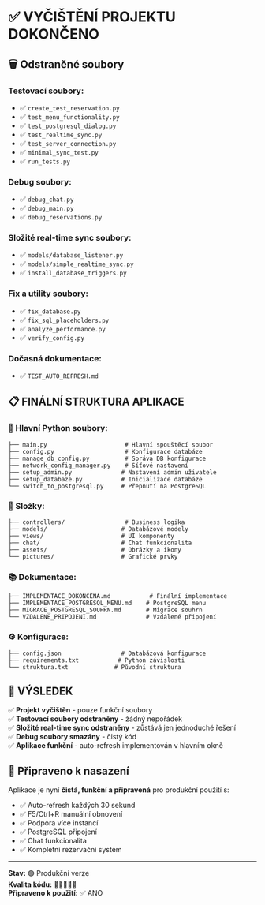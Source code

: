 # ✅ VYČIŠTĚNÍ PROJEKTU DOKONČENO

## 🗑️ Odstraněné soubory

### Testovací soubory:
- ✅ `create_test_reservation.py`
- ✅ `test_menu_functionality.py`
- ✅ `test_postgresql_dialog.py`
- ✅ `test_realtime_sync.py`
- ✅ `test_server_connection.py`
- ✅ `minimal_sync_test.py`
- ✅ `run_tests.py`

### Debug soubory:
- ✅ `debug_chat.py`
- ✅ `debug_main.py`
- ✅ `debug_reservations.py`

### Složité real-time sync soubory:
- ✅ `models/database_listener.py`
- ✅ `models/simple_realtime_sync.py`
- ✅ `install_database_triggers.py`

### Fix a utility soubory:
- ✅ `fix_database.py`
- ✅ `fix_sql_placeholders.py`
- ✅ `analyze_performance.py`
- ✅ `verify_config.py`

### Dočasná dokumentace:
- ✅ `TEST_AUTO_REFRESH.md`

## 📋 FINÁLNÍ STRUKTURA APLIKACE

### 🐍 Hlavní Python soubory:
```
├── main.py                      # Hlavní spouštěcí soubor
├── config.py                    # Konfigurace databáze
├── manage_db_config.py          # Správa DB konfigurace
├── network_config_manager.py    # Síťové nastavení
├── setup_admin.py              # Nastavení admin uživatele
├── setup_databaze.py           # Inicializace databáze
└── switch_to_postgresql.py     # Přepnutí na PostgreSQL
```

### 📁 Složky:
```
├── controllers/                 # Business logika
├── models/                     # Databázové modely
├── views/                      # UI komponenty
├── chat/                       # Chat funkcionalita
├── assets/                     # Obrázky a ikony
└── pictures/                   # Grafické prvky
```

### 📚 Dokumentace:
```
├── IMPLEMENTACE_DOKONCENA.md           # Finální implementace
├── IMPLEMENTACE_POSTGRESQL_MENU.md    # PostgreSQL menu
├── MIGRACE_POSTGRESQL_SOUHRN.md       # Migrace souhrn
└── VZDALENE_PRIPOJENI.md              # Vzdálené připojení
```

### ⚙️ Konfigurace:
```
├── config.json                 # Databázová konfigurace
├── requirements.txt           # Python závislosti
└── struktura.txt             # Původní struktura
```

## 🎯 VÝSLEDEK

✅ **Projekt vyčištěn** - pouze funkční soubory  
✅ **Testovací soubory odstraněny** - žádný nepořádek  
✅ **Složité real-time sync odstraněny** - zůstává jen jednoduché řešení  
✅ **Debug soubory smazány** - čistý kód  
✅ **Aplikace funkční** - auto-refresh implementován v hlavním okně  

## 🚀 Připraveno k nasazení

Aplikace je nyní **čistá, funkční a připravená** pro produkční použití s:

- ✅ Auto-refresh každých 30 sekund
- ✅ F5/Ctrl+R manuální obnovení  
- ✅ Podpora více instancí
- ✅ PostgreSQL připojení
- ✅ Chat funkcionalita
- ✅ Kompletní rezervační systém

---

**Stav:** 🟢 Produkční verze  
**Kvalita kódu:** 🌟🌟🌟🌟🌟  
**Připraveno k použití:** ✅ ANO
